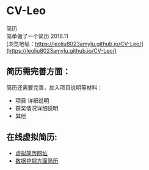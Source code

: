 # CV-Leo
简历</br>
简单做了一个简历 2016.11 </br>
[浏览地址：https://leoliu8023amylu.github.io/CV-Leo/](https://leoliu8023amylu.github.io/CV-Leo/)</br>

## 简历需完善方面：</br>

简历还需要完善，加入项目说明等材料：</br>

* 项目 详细说明</br>
* 获奖情况详细说明</br>
* 其他</br>

## 在线虚拟简历:<br>

* [虚拟简历网址](https://www.visualcv.com/app/#/cvs/2536643)<br>
* [数据挖掘方面简历](https://www.visualcv.com/p8yfjwl2kwc)<br>
